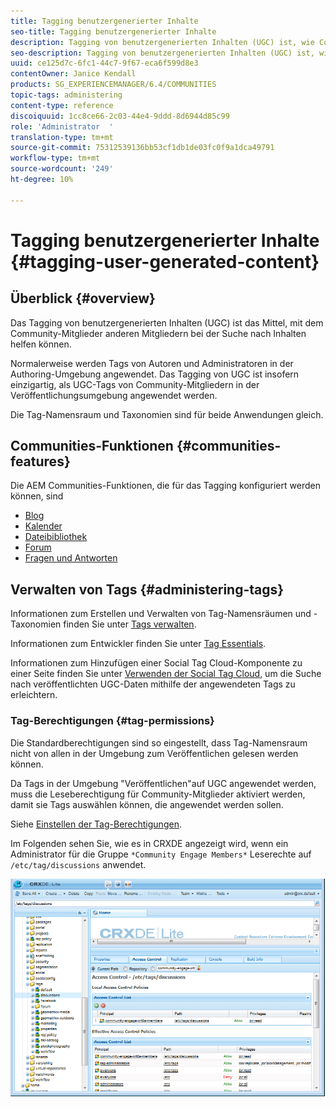 ```yaml
---
title: Tagging benutzergenerierter Inhalte
seo-title: Tagging benutzergenerierter Inhalte
description: Tagging von benutzergenerierten Inhalten (UGC) ist, wie Community-Mitglieder anderen Mitgliedern bei der Suche nach Inhalten helfen können
seo-description: Tagging von benutzergenerierten Inhalten (UGC) ist, wie Community-Mitglieder anderen Mitgliedern bei der Suche nach Inhalten helfen können
uuid: ce125d7c-6fc1-44c7-9f67-eca6f599d8e3
contentOwner: Janice Kendall
products: SG_EXPERIENCEMANAGER/6.4/COMMUNITIES
topic-tags: administering
content-type: reference
discoiquuid: 1cc8ce66-2c03-44e4-9ddd-8d6944d85c99
role: 'Administrator  '
translation-type: tm+mt
source-git-commit: 75312539136bb53cf1db1de03fc0f9a1dca49791
workflow-type: tm+mt
source-wordcount: '249'
ht-degree: 10%

---
```



# Tagging benutzergenerierter Inhalte {#tagging-user-generated-content}

## Überblick {#overview}

Das Tagging von benutzergenerierten Inhalten (UGC) ist das Mittel, mit dem Community-Mitglieder anderen Mitgliedern bei der Suche nach Inhalten helfen können.

Normalerweise werden Tags von Autoren und Administratoren in der Authoring-Umgebung angewendet. Das Tagging von UGC ist insofern einzigartig, als UGC-Tags von Community-Mitgliedern in der Veröffentlichungsumgebung angewendet werden.

Die Tag-Namensraum und Taxonomien sind für beide Anwendungen gleich.

## Communities-Funktionen {#communities-features}

Die AEM Communities-Funktionen, die für das Tagging konfiguriert werden können, sind

* [Blog](blog-feature.md)
* [Kalender](calendar.md)
* [Dateibibliothek](file-library.md)
* [Forum](forum.md#configuretheaddedforum)
* [Fragen und Antworten](working-with-qna.md)

## Verwalten von Tags {#administering-tags}

Informationen zum Erstellen und Verwalten von Tag-Namensräumen und -Taxonomien finden Sie unter [Tags verwalten](../../help/sites-administering/tags.md#tagging-console).

Informationen zum Entwickler finden Sie unter [Tag Essentials](tag.md).

Informationen zum Hinzufügen einer Social Tag Cloud-Komponente zu einer Seite finden Sie unter [Verwenden der Social Tag Cloud](tagcloud.md), um die Suche nach veröffentlichten UGC-Daten mithilfe der angewendeten Tags zu erleichtern.

### Tag-Berechtigungen {#tag-permissions}

Die Standardberechtigungen sind so eingestellt, dass Tag-Namensraum nicht von allen in der Umgebung zum Veröffentlichen gelesen werden können.

Da Tags in der Umgebung &quot;Veröffentlichen&quot;auf UGC angewendet werden, muss die Leseberechtigung für Community-Mitglieder aktiviert werden, damit sie Tags auswählen können, die angewendet werden sollen.

Siehe [Einstellen der Tag-Berechtigungen](../../help/sites-administering/tags.md#setting-tag-permissions).

Im Folgenden sehen Sie, wie es in CRXDE angezeigt wird, wenn ein Administrator für die Gruppe `*Community Engage Members*` Leserechte auf `/etc/tag/discussions` anwendet.

![chlimage_1-74](assets/chlimage_1-74.png)

